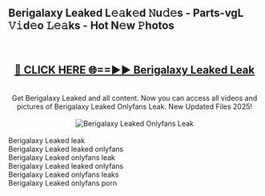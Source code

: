 <h2>Berigalaxy Leaked L𝚎𝚊k𝚎d 𝙽u𝚍𝚎s - Parts-vgL 𝚅𝚒d𝚎o 𝙻𝚎𝚊ks - Hot N𝚎w 𝙿hotos </h2>
<br>
<div align="center">
<h2><a href="https://213.232.235.80/live/video.php?q=berigalaxy-leaked" rel="nofollow">🔴 CLICK HERE 🌐==►► Berigalaxy Leaked Leak</a></h2>
<br>
Get Berigalaxy Leaked and all content. Now you can access all videos and pictures of Berigalaxy Leaked Onlyfans Leak. New Updated Files 2025!
<br>
<br>
<a href="https://213.232.235.80/live/video.php?q=berigalaxy-leaked" rel="nofollow" data-target="animated-image.originalLink"><img src="https://i.imgur.com/1EjSzPs.png" alt="Berigalaxy Leaked Onlyfans Leak" style="max-width: 100%; display: inline-block;" data-target="animated-image.originalImage"></a>
</div>
<br>
Berigalaxy Leaked leak<br>
Berigalaxy Leaked leaked onlyfans<br>
Berigalaxy Leaked onlyfans leak<br>
Berigalaxy Leaked leaked onlyfans<br>
Berigalaxy Leaked onlyfans leaks<br>
Berigalaxy Leaked onlyfans porn
